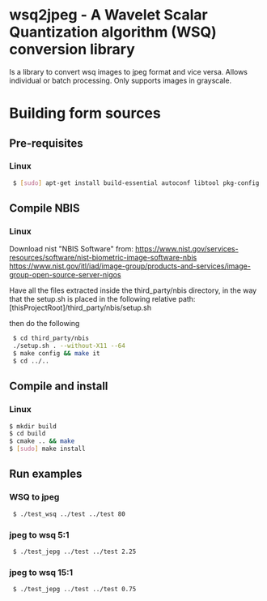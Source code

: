 wsq2jpeg - A Wavelet Scalar Quantization algorithm (WSQ) conversion library
===========================
Is a library to convert wsq images to jpeg format and vice versa. Allows individual or batch processing. Only supports images in grayscale. 
# Building form sources
## Pre-requisites
### Linux
```sh
 $ [sudo] apt-get install build-essential autoconf libtool pkg-config
```
## Compile NBIS
### Linux

Download nist "NBIS Software" from: 
https://www.nist.gov/services-resources/software/nist-biometric-image-software-nbis
https://www.nist.gov/itl/iad/image-group/products-and-services/image-group-open-source-server-nigos

Have all the files extracted inside the third_party/nbis directory, in the way that the setup.sh is placed in the following relative path:
[thisProjectRoot]/third_party/nbis/setup.sh

then do the following

```sh
 $ cd third_party/nbis
 ./setup.sh . --without-X11 --64
 $ make config && make it
 $ cd ../..
 ```
 ## Compile and install
 ### Linux
 ```sh
 $ mkdir build 
 $ cd build
 $ cmake .. && make
 $ [sudo] make install
 ```
 ## Run examples
### WSQ to jpeg
```sh
 $ ./test_wsq ../test ../test 80
 ```
 ### jpeg to wsq 5:1
```sh
 $ ./test_jepg ../test ../test 2.25 
 ```
 
 ### jpeg to wsq 15:1
```sh
 $ ./test_jepg ../test ../test 0.75
 ```
